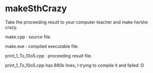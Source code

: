 # makeSthCrazy
Take the proceeding result to your computer teacher and make he/she crazy.

make.cpp              : source file.

make.exe              : compiled executable file.

print_1_To_10o5.cpp   : proceeding result file.

print_1_To_10o5.cpp has 880k lines, I trying to compile it and failed :D
